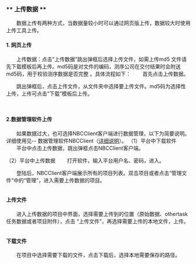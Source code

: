 ### ** 上传数据 ** 
　　数据上传有两种方式，当数据量较小时可以通过网页版上传，数据较大时使用上传工具上传。
#### **1. 网页上传**
　　上传数据：点击“上传数据”跳出弹框后选择上传文件，如需上传md5 文件请先下载模板后再上传。md5码是对文件的编码，测序公司在交付结果时会附送md5码，用于校验测序数据是否完整 。具体流程如下：
　　首先点击上传数据。
<div style="text-align:center"><img data-src="9.png" width="600px" ></img>
</div>
　　跳出弹框后，点击上传文件，从文件夹中选择要上传文件。md5码为选择性上传，上传可点击“下载”模板后上传。
<div style="text-align:center"><img data-src="11.png" width="450px" ></img></div>

&nbsp;
#### **2.数据管理软件上传**
　　如果数据过大，也可选择NBCClient客户端进行数据管理，以下为简要说明。详细使用见-- 数据管理软件NBCClient（[详细说明](filePage?path=001_帮助文档/04_数据管理软件.md)）。
（1）平台中下载软件
　　平台中点击上传数据，跳出弹框点击NBCClient客户端。
<div style="text-align:center"><img data-src="1.png" width="600px"  ></img>
</div>

<div style="text-align:center">
<img data-src="2.png" width="500px"  ></img>
</div>
（2）平台中上传数据
　　打开软件，输入平台用户名、密码，进入。
<div style="text-align:center"><img data-src="6.png" width="500px"  ></img>
</div>

　　登陆后，NBCClient客户端展示所有的项目列表。双击项目或者点击“管理文件”中的“管理”，进入需要上传数据的项目。
<div style="text-align:center"><img data-src="7.png" width="500px"  ></img>
</div>

#### **上传文件**
　　进入上传数据的项目中界面，选择需要上传到的位置（原始数据、othertask任务数据或者项目附件），点击 “上传文件”，再选择需要上传的本地文件，上传。　
<div style="text-align:center"><img data-src="14.png" width="500px" ></img>
</div>

<div style="text-align:center">
<img data-src="15.png" width="500px" ></img>
</div>

#### **下载文件**
　　在项目中选择需要下载的文件，点击下载后，选择本地需要保存的路径。
<div style="text-align:center"><img data-src="16.png" width="500px" ></img>
</div>

<div style="text-align:center">
<img data-src="17.png" width="500px" ></img>
</div>





